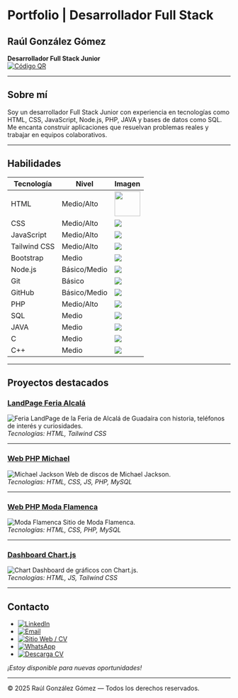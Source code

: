 # Portfolio | Desarrollador Full Stack

## Raúl González Gómez

**Desarrollador Full Stack Junior**  
[![Código QR](pdf/frameCV.png)](pdf/frameCV.png)

---

## Sobre mí

Soy un desarrollador Full Stack Junior con experiencia en tecnologías como HTML, CSS, JavaScript, Node.js, PHP, JAVA y bases de datos como SQL. Me encanta construir aplicaciones que resuelvan problemas reales y trabajar en equipos colaborativos.

---

## Habilidades

| Tecnología     | Nivel         | Imagen                         |
|----------------|---------------|--------------------------------|
| HTML           | Medio/Alto    | <img src="img/html.webp" width="58" height="56"/>             |
| CSS            | Medio/Alto    | ![](img/css.webp)              |
| JavaScript     | Medio/Alto    | ![](img/javascript.webp)       |
| Tailwind CSS   | Medio/Alto    | ![](img/tailwind.webp)         |
| Bootstrap      | Medio         | ![](img/bootstrap1.webp)       |
| Node.js        | Básico/Medio  | ![](img/node.webp)             |
| Git            | Básico        | ![](img/git.webp)              |
| GitHub         | Básico/Medio  | ![](img/github.webp)           |
| PHP            | Medio/Alto    | ![](img/php.webp)              |
| SQL            | Medio         | ![](img/sql.webp)              |
| JAVA           | Medio         | ![](img/java.webp)             |
| C              | Medio         | ![](img/c.webp)                |
| C++            | Medio         | ![](img/cpp.webp)              |

---

## Proyectos destacados

### [LandPage Feria Alcalá](https://raul-gon.github.io/WebFeria/)
![Feria](img/feria.webp)
LandPage de la Feria de Alcalá de Guadaíra con historia, teléfonos de interés y curiosidades.  
_Tecnologías: HTML, Tailwind CSS_

---

### [Web PHP Michael](https://raulphpmichael.ct.ws/)
![Michael Jackson](img/mj.webp)
Web de discos de Michael Jackson.  
_Tecnologías: HTML, CSS, JS, PHP, MySQL_

---

### [Web PHP Moda Flamenca](https://raulphpflamenca.ct.ws)
![Moda Flamenca](img/flamenca.webp)
Sitio de Moda Flamenca.  
_Tecnologías: HTML, CSS, PHP, MySQL_

---

### [Dashboard Chart.js](https://raul-gon.github.io/chart/)
![Chart](img/chart.webp)
Dashboard de gráficos con Chart.js.  
_Tecnologías: HTML, JS, Tailwind CSS_

---

## Contacto

- [![LinkedIn](img/linkedinRedonN.webp)](proximamente.html)
- [![Email](img/gmail2.webp)](mailto:raulgonzalezgom@gmail.com)
- [![Sitio Web / CV](img/sitioWeb1.webp)](proximamente.html)
- [![WhatsApp](img/whatsappN.webp)](https://wa.me/34665376742)
- [![Descarga CV](img/cv1.webp)](pdf/currilum.pdf)

_¡Estoy disponible para nuevas oportunidades!_

---

© 2025 Raúl González Gómez — Todos los derechos reservados.
